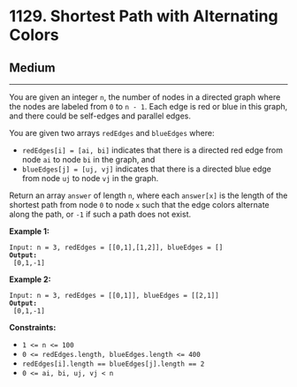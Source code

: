 # 1129. Shortest Path with Alternating Colors

## Medium

***

You are given an integer `n`, the number of nodes in a directed graph where the nodes are labeled from `0` to `n - 1`. Each edge is red or blue in this graph, and there could be self-edges and parallel edges.

You are given two arrays `redEdges` and `blueEdges` where:

* `redEdges[i] = [ai, bi]` indicates that there is a directed red edge from node `ai` to node `bi` in the graph, and
* `blueEdges[j] = [uj, vj]` indicates that there is a directed blue edge from node `uj` to node `vj` in the graph.

Return an array `answer` of length `n`, where each `answer[x]` is the length of the shortest path from node `0` to node `x` such that the edge colors alternate along the path, or `-1` if such a path does not exist.

&#x20;

**Example 1:**

<pre><code>Input: n = 3, redEdges = [[0,1],[1,2]], blueEdges = []
<strong>Output:
</strong> [0,1,-1]</code></pre>

**Example 2:**

<pre><code>Input: n = 3, redEdges = [[0,1]], blueEdges = [[2,1]]
<strong>Output:
</strong> [0,1,-1]</code></pre>

&#x20;

**Constraints:**

* `1 <= n <= 100`
* `0 <= redEdges.length, blueEdges.length <= 400`
* `redEdges[i].length == blueEdges[j].length == 2`
* `0 <= ai, bi, uj, vj < n`
